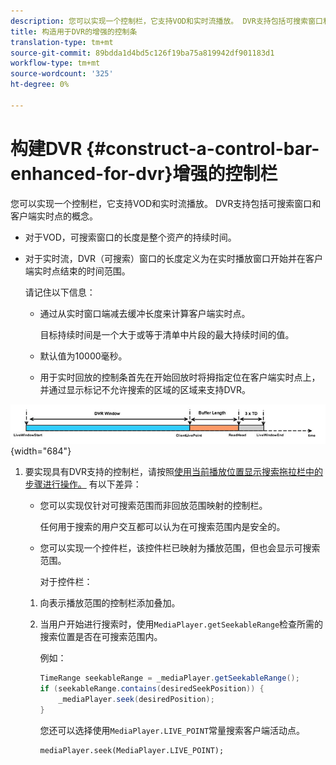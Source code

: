 ```yaml
---
description: 您可以实现一个控制栏，它支持VOD和实时流播放。 DVR支持包括可搜索窗口和客户端实时点的概念。
title: 构造用于DVR的增强的控制条
translation-type: tm+mt
source-git-commit: 89bdda1d4bd5c126f19ba75a819942df901183d1
workflow-type: tm+mt
source-wordcount: '325'
ht-degree: 0%

---
```



# 构建DVR {#construct-a-control-bar-enhanced-for-dvr}增强的控制栏

您可以实现一个控制栏，它支持VOD和实时流播放。 DVR支持包括可搜索窗口和客户端实时点的概念。

* 对于VOD，可搜索窗口的长度是整个资产的持续时间。
* 对于实时流，DVR（可搜索）窗口的长度定义为在实时播放窗口开始并在客户端实时点结束的时间范围。

   请记住以下信息：

   * 通过从实时窗口端减去缓冲长度来计算客户端实时点。

      目标持续时间是一个大于或等于清单中片段的最大持续时间的值。
   * 默认值为10000毫秒。
   * 用于实时回放的控制条首先在开始回放时将拇指定位在客户端实时点上，并通过显示标记不允许搜索的区域的区域来支持DVR。

<!--<a id="fig_37A39A28BA714BA5A2C461357ED5BD41"></a>-->

![](assets/dvr-window.PNG){width=&quot;684&quot;}

1. 要实现具有DVR支持的控制栏，请按照[使用当前播放位置显示搜索拖拉栏中的步骤进行操作。](../../../tvsdk-3x-android-prog/android-3x-content-playback-options-android2/ui-configure/android-3x-ui-seek-scrub-bar-display.md) 有以下差异：

   * 您可以实现仅针对可搜索范围而非回放范围映射的控制栏。

      任何用于搜索的用户交互都可以认为在可搜索范围内是安全的。
   * 您可以实现一个控件栏，该控件栏已映射为播放范围，但也会显示可搜索范围。

      对于控件栏：
   1. 向表示播放范围的控制栏添加叠加。
   1. 当用户开始进行搜索时，使用`MediaPlayer.getSeekableRange`检查所需的搜索位置是否在可搜索范围内。

      例如：

      ```java
      TimeRange seekableRange = _mediaPlayer.getSeekableRange(); 
      if (seekableRange.contains(desiredSeekPosition)) { 
          _mediaPlayer.seek(desiredPosition); 
      }
      ```

      您还可以选择使用`MediaPlayer.LIVE_POINT`常量搜索客户端活动点。

      ```
      mediaPlayer.seek(MediaPlayer.LIVE_POINT);
      ```
